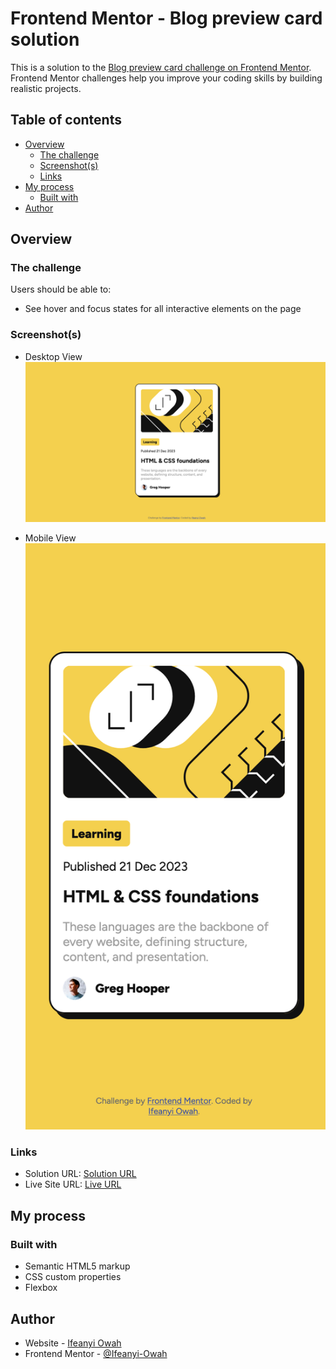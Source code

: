 # Frontend Mentor - Blog preview card solution

This is a solution to the [Blog preview card challenge on Frontend Mentor](https://www.frontendmentor.io/challenges/blog-preview-card-ckPaj01IcS). Frontend Mentor challenges help you improve your coding skills by building realistic projects.

## Table of contents

- [Overview](#overview)
  - [The challenge](#the-challenge)
  - [Screenshot(s)](#screenshot)
  - [Links](#links)
- [My process](#my-process)
  - [Built with](#built-with)
- [Author](#author)

## Overview

### The challenge

Users should be able to:

- See hover and focus states for all interactive elements on the page

### Screenshot(s)

- Desktop View
  ![](./assets/images/desktop.png)

- Mobile View
  ![](./assets/images/mobile.png)

### Links

- Solution URL: [Solution URL](https://ifeanyi-owah.github.io/blog-preview-card-main/)
- Live Site URL: [Live URL](https://ifeanyi-owah.github.io/blog-preview-card-main/)

## My process

### Built with

- Semantic HTML5 markup
- CSS custom properties
- Flexbox

## Author

- Website - [Ifeanyi Owah](https://github.com/Ifeanyi-Owah)
- Frontend Mentor - [@Ifeanyi-Owah](https://www.frontendmentor.io/profile/Ifeanyi-Owah)
